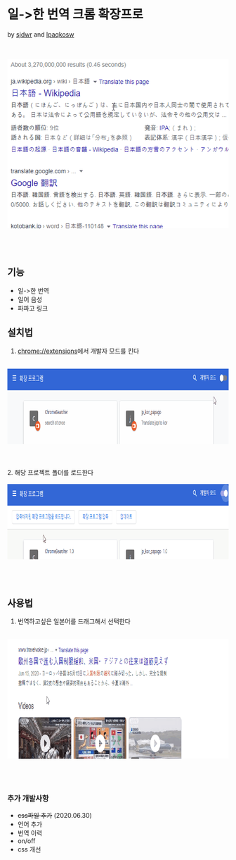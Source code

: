 # 일->한 번역 크롬 확장프로
by <a href='https://github.com/sjdwr'>sjdwr</a> and <a href='https://github.com/lpaqkosw'>lpaqkosw</a>

<br><br>
<img src="https://github.com/lpaqkosw/readmeImages/blob/master/chrome_extension_jp_to_kor/TOP.gif.gif" width="522" height="384">
<br><br><br><br>

## 기능
* 일->한 번역
* 일어 음성
* 파파고 링크

## 설치법
1. <a href='chrome://extensions'>chrome://extensions</a>에서 개발자 모드를 킨다 <br><br>
<img src="https://github.com/lpaqkosw/readmeImages/blob/master/chrome_extension_jp_to_kor/devmode.gif" width="946" height="171">
<br><br><br><br>
2. 해당 프로젝트 폴더를 로드한다 <br><br>
<img src="https://github.com/lpaqkosw/readmeImages/blob/master/chrome_extension_jp_to_kor/upload.gif" width="946" height="171">
<br><br><br><br>

## 사용법
1. 번역하고싶은 일본어를 드래그해서 선택한다<br><br>
<img src="https://github.com/lpaqkosw/readmeImages/blob/master/chrome_extension_jp_to_kor/sample2.gif" width="884" height="272">
<br><br><br><br>

### 추가 개발사항
* <s>css파일 추가</s> (2020.06.30)
* 언어 추가
* 번역 이력
* on/off
* css 개선


